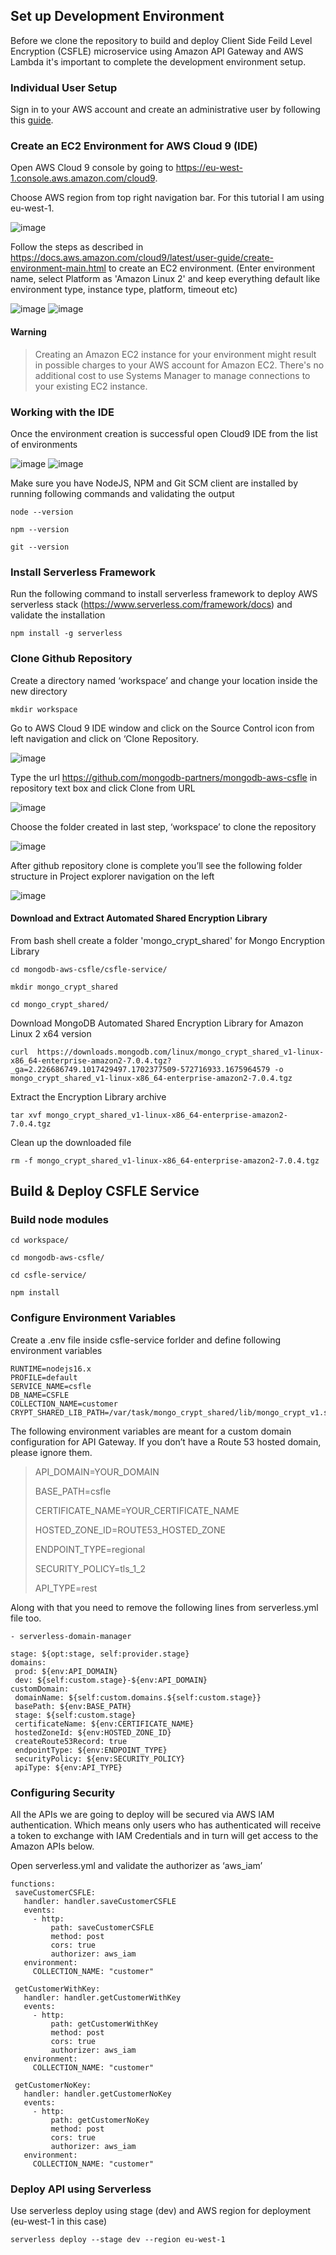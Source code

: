 ## Set up Development Environment
Before we clone the repository to build and deploy Client Side Feild Level Encryption (CSFLE) microservice using Amazon API Gateway and AWS Lambda it's important to complete the development environment setup.

### Individual User Setup
Sign in to your AWS account and create an administrative user by following this <a href="https://docs.aws.amazon.com/cloud9/latest/user-guide/setup-express.html">guide</a>.

### Create an EC2 Environment for AWS Cloud 9 (IDE)

Open AWS Cloud 9 console by going to <a href="https://eu-west-1.console.aws.amazon.com/cloud9">https://eu-west-1.console.aws.amazon.com/cloud9</a>.

Choose AWS region from top right navigation bar. For this tutorial I am using eu-west-1.

![image](https://github.com/mongodb-partners/mongodb-aws-csfle/assets/89611148/f178fcdf-e9c5-439a-8efa-84c3f4ab8180)


Follow the steps as described in https://docs.aws.amazon.com/cloud9/latest/user-guide/create-environment-main.html to create an EC2 environment. (Enter environment name, select Platform as 'Amazon Linux 2' and keep everything default like environment type, instance type, platform, timeout etc)
 
![image](https://github.com/mongodb-partners/mongodb-aws-csfle/assets/89611148/27368e26-4687-43e2-bae4-074b0d797b2a)
![image](https://github.com/mongodb-partners/mongodb-aws-csfle/assets/89611148/7f528772-f210-44be-9f5e-43949f8da217)


#### Warning
> 
> Creating an Amazon EC2 instance for your environment might result in possible charges to your AWS account for Amazon EC2. There's no additional cost to use Systems Manager to manage connections to your existing EC2 instance.


### Working with the IDE
Once the environment creation is successful open Cloud9 IDE from the list of environments

![image](https://github.com/mongodb-partners/mongodb-aws-csfle/assets/89611148/97be78b3-46b4-48b5-b897-ca03574b4ea7)
![image](https://github.com/mongodb-partners/mongodb-aws-csfle/assets/89611148/bfd2dda9-401c-4727-9cd2-660850b4f533)


Make sure you have NodeJS, NPM and Git SCM client are installed by running following commands and validating the output
````
node --version

npm --version

git --version
````

### Install Serverless Framework
Run the following command to install serverless framework to deploy AWS serverless stack (<a href="https://www.serverless.com/framework/docs">https://www.serverless.com/framework/docs</a>) and validate the installation
````
npm install -g serverless
````


### Clone Github Repository

Create a directory named ‘workspace’ and change your location inside the new directory
````
mkdir workspace
````

Go to AWS Cloud 9 IDE window and click on the Source Control icon from left navigation and click on ‘Clone Repository.

![image](https://github.com/mongodb-partners/mongodb-aws-csfle/assets/89611148/d5e355c3-a3a2-4a17-9d55-1eeb5a1d3b7e)


Type the url <a href="https://github.com/mongodb-partners/mongodb-aws-csfle">https://github.com/mongodb-partners/mongodb-aws-csfle</a> in repository text box and click Clone from URL

![image](https://github.com/mongodb-partners/mongodb-aws-csfle/assets/89611148/a2a1dfa7-815b-415e-94be-be94bad02910)


Choose the folder created in last step, ‘workspace’ to clone the repository

![image](https://github.com/mongodb-partners/mongodb-aws-csfle/assets/89611148/ff7cfdc6-0074-441a-b81a-436a82b33349)


After github repository clone is complete you’ll see the following folder structure in Project explorer navigation on the left

![image](https://github.com/mongodb-partners/mongodb-aws-csfle/assets/89611148/f13d6efd-ba7b-47ea-8f61-e7752c16f7be)


#### Download and Extract Automated Shared Encryption Library

From bash shell create a folder 'mongo_crypt_shared' for Mongo Encryption Library
````
cd mongodb-aws-csfle/csfle-service/

mkdir mongo_crypt_shared

cd mongo_crypt_shared/
````
 
Download MongoDB Automated Shared Encryption Library for Amazon Linux 2 x64 version
````
curl  https://downloads.mongodb.com/linux/mongo_crypt_shared_v1-linux-x86_64-enterprise-amazon2-7.0.4.tgz?_ga=2.226686749.1017429497.1702377509-572716933.1675964579 -o mongo_crypt_shared_v1-linux-x86_64-enterprise-amazon2-7.0.4.tgz
````
 
Extract the Encryption Library archive
````
tar xvf mongo_crypt_shared_v1-linux-x86_64-enterprise-amazon2-7.0.4.tgz
````

Clean up the downloaded file
````
rm -f mongo_crypt_shared_v1-linux-x86_64-enterprise-amazon2-7.0.4.tgz
````


## Build & Deploy CSFLE Service

### Build node modules

````
cd workspace/

cd mongodb-aws-csfle/

cd csfle-service/

npm install
````

### Configure Environment Variables

Create a .env file inside csfle-service forlder and define following environment variables

````
RUNTIME=nodejs16.x
PROFILE=default
SERVICE_NAME=csfle
DB_NAME=CSFLE
COLLECTION_NAME=customer
CRYPT_SHARED_LIB_PATH=/var/task/mongo_crypt_shared/lib/mongo_crypt_v1.so
````

The following environment variables are meant for a custom domain configuration for API Gateway. If you don’t have a Route 53 hosted domain, please ignore them. 

> API_DOMAIN=YOUR_DOMAIN
> 
> BASE_PATH=csfle
> 
> CERTIFICATE_NAME=YOUR_CERTIFICATE_NAME
> 
> HOSTED_ZONE_ID=ROUTE53_HOSTED_ZONE
> 
> ENDPOINT_TYPE=regional
> 
> SECURITY_POLICY=tls_1_2
> 
> API_TYPE=rest

Along with that you need to remove the following lines from serverless.yml file too.

````
- serverless-domain-manager

stage: ${opt:stage, self:provider.stage}
domains:
 prod: ${env:API_DOMAIN}
 dev: ${self:custom.stage}-${env:API_DOMAIN}
customDomain:
 domainName: ${self:custom.domains.${self:custom.stage}}
 basePath: ${env:BASE_PATH}
 stage: ${self:custom.stage}
 certificateName: ${env:CERTIFICATE_NAME}
 hostedZoneId: ${env:HOSTED_ZONE_ID}
 createRoute53Record: true
 endpointType: ${env:ENDPOINT_TYPE}
 securityPolicy: ${env:SECURITY_POLICY}
 apiType: ${env:API_TYPE}
````

### Configuring Security

All the APIs we are going to deploy will be secured via AWS IAM authentication. Which means only users who has authenticated will receive a token to exchange with IAM Credentials and in turn will get access to the Amazon APIs below.

Open serverless.yml and validate the authorizer as ‘aws_iam’

````
functions:
 saveCustomerCSFLE:
   handler: handler.saveCustomerCSFLE
   events:
     - http:
         path: saveCustomerCSFLE
         method: post
         cors: true
         authorizer: aws_iam
   environment:
     COLLECTION_NAME: "customer"

 getCustomerWithKey:
   handler: handler.getCustomerWithKey
   events:
     - http:
         path: getCustomerWithKey
         method: post
         cors: true
         authorizer: aws_iam
   environment:
     COLLECTION_NAME: "customer"

 getCustomerNoKey:
   handler: handler.getCustomerNoKey
   events:
     - http:
         path: getCustomerNoKey
         method: post
         cors: true
         authorizer: aws_iam
   environment:
     COLLECTION_NAME: "customer"
````

### Deploy API using Serverless

Use serverless deploy using stage (dev) and AWS region for deployment (eu-west-1 in this case)

````
serverless deploy --stage dev --region eu-west-1
````
